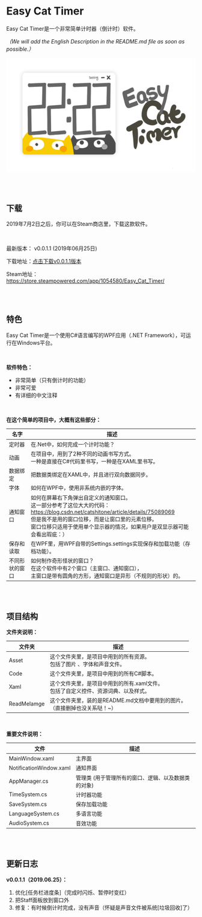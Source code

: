 # Easy Cat Timer

Easy Cat Timer是一个非常简单计时器（倒计时）软件。

*（We will add the English Description in the README.md file as soon as possible.）*

![主界面](ReadMeImage/MainWindow.png)

<br/>

<br/>

## 下载

2019年7月2日之后，你可以在Steam商店里，下载这款软件。

<br/>

最新版本：  v0.0.1.1 (2019年06月25日)

下载地址：[点击下载v0.0.1.1版本](https://github.com/xujiangjiang/Easy-Cat-Timer/releases/download/v0.0.1.1/Easy.Cat.Timer.v0.0.1.1.zip)

Steam地址：https://store.steampowered.com/app/1054580/Easy_Cat_Timer/

<br/>

<br/>

## 特色

Easy Cat Timer是一个使用C#语言编写的WPF应用（.NET Framework），可运行在Windows平台。

<br/>

**软件特色：**

- 非常简单（只有倒计时的功能）
- 非常可爱
- 有详细的中文注释

<br/>

**在这个简单的项目中，大概有这些部分：**

| 名字           | 描述                                                         |
| -------------- | ------------------------------------------------------------ |
| 定时器         | 在.Net中，如何完成一个计时功能？                             |
| 动画           | 在项目中，用到了2种不同的动画书写方式。<br />一种是直接在C#代码里书写，一种是在XAML里书写。 |
| 数据绑定       | 把数据类绑定在XAML中，并且进行双向数据同步。                 |
| 字体           | 如何在WPF中，使用非系统内嵌的字体。                          |
| 通知窗口       | 如何在屏幕右下角弹出自定义的通知窗口。<br />这一部分参考了这位大大的代码：<br />https://blog.csdn.net/catshitone/article/details/75089069<br />但是我不是用的窗口位移，而是让窗口里的元素位移。<br />窗口位移只适用于使用单个显示器的情况，如果用户是双显示器可能会看出瑕疵：） |
| 保存和读取     | 在WPF里，用WPF自带的Settings.settings实现保存和加载功能（存档功能）。 |
| 不同形状的窗口 | 如何制作奇形怪状的窗口？<br />在这个软件中有2个窗口（主窗口、通知窗口），<br />主窗口是带有圆角的方形，通知窗口是异形（不规则的形状）的。 |

<br/>

<br/>

## 项目结构

**文件夹说明：**

| 文件夹      | 描述                                                         |
| ----------- | ------------------------------------------------------------ |
| Asset       | 这个文件夹里，是项目中用到的所有资源。<br />包括了图片 、字体和声音文件。 |
| Code        | 这个文件夹里，是项目中用到的所有C#脚本。                     |
| Xaml        | 这个文件夹里，是项目中用到的所有.xaml文件。<br />包括了自定义控件、资源词典、以及样式。 |
| ReadMeIamge | 这个文件夹里，装的是README.md文档中要用到的图片。<br />（直接删掉也没关系哒！~） |

<br/>

**重要文件说明：**

| 文件                    | 描述                                                 |
| ----------------------- | ---------------------------------------------------- |
| MainWindow.xaml         | 主界面                                               |
| NotificationWindow.xaml | 通知界面                                             |
| AppManager.cs           | 管理类  (用于管理所有的窗口、逻辑、以及数据类的对象) |
| TimeSystem.cs           | 计时器功能                                           |
| SaveSystem.cs           | 保存加载功能                                         |
| LanguageSystem.cs       | 多语言功能                                           |
| AudioSystem.cs          | 音效功能                                             |

<br/>

<br/>

## 更新日志

**v0.0.1.1（2019.06.25）：**

1. 优化[任务栏进度条]（完成时闪烁、暂停时变红）
2. 把Staff面板放到窗口外
3. 修复：有时候倒计时完成，没有声音（怀疑是声音文件被系统[垃圾回收]了）



















